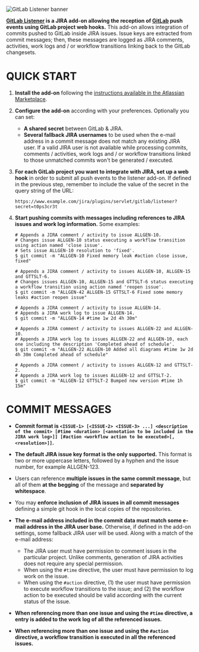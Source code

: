 ![GitLab Listener banner](https://github.com/allenta/gitlab-listener/raw/master/banner.png)

**[GitLab Listener](https://marketplace.atlassian.com/plugins/com.allenta.jira.plugins.gitlab.gitlab-listener) is a JIRA add-on allowing the reception of [GitLab](https://about.gitlab.com) push events using GitLab project web hooks.** This add-on allows integration of commits pushed to GitLab inside JIRA issues. Issue keys are extracted from commit messages; then, these messages are logged as JIRA comments, activities, work logs and / or workflow transitions linking back to the GitLab changesets.

QUICK START
===========

1. **Install the add-on** following the [instructions available in the Atlassian Marketplace](https://marketplace.atlassian.com/plugins/com.allenta.jira.plugins.gitlab.gitlab-listener).

2. **Configure the add-on** according with your preferences. Optionally you can set:
    - **A shared secret** between GitLab & JIRA.
    - **Several fallback JIRA usernames** to be used when the e-mail address in a commit message does not match any existing JIRA user. If a valid JIRA user is not available while processing commits, comments / activities, work logs and / or workflow transitions linked to those unmatched commits won't be generated / executed.

3. **For each GitLab project you want to integrate with JIRA, set up a web hook** in order to submit all push events to the listener add-on. If defined in the previous step, remember to include the value of the secret in the query string of the URL:

    ```
    https://www.example.com/jira/plugins/servlet/gitlab/listener?secret=t0ps3cr3t
    ```

4. **Start pushing commits with messages including references to JIRA issues and work log information.** Some examples:

    ```
    # Appends a JIRA comment / activity to issue ALLGEN-10.
    # Changes issue ALLGEN-10 status executing a workflow transition using action named 'close issue'.
    # Sets issue ALLGEN-10 resolution to 'fixed'.
    $ git commit -m "ALLGEN-10 Fixed memory leak #action close issue, fixed"

    # Appends a JIRA comment / activity to issues ALLGEN-10, ALLGEN-15 and GTTSLT-6.
    # Changes issues ALLGEN-10, ALLGEN-15 and GTTSLT-6 status executing a workflow transition using action named 'reopen issue'. 
    $ git commit -m "ALLGEN-42 ALLGEN-15 GTTSLT-6 Fixed some memory leaks #action reopen issue"

    # Appends a JIRA comment / activity to issue ALLGEN-14.
    # Appends a JIRA work log to issue ALLGEN-14.
    $ git commit -m "ALLGEN-14 #time 1w 2d 4h 30m"

    # Appends a JIRA comment / activity to issues ALLGEN-22 and ALLGEN-10.
    # Appends a JIRA work log to issues ALLGEN-22 and ALLGEN-10, each one including the description 'Completed ahead of schedule'.
    $ git commit -m "ALLGEN-22 ALLGEN-10 Added all diagrams #time 1w 2d 4h 30m Completed ahead of schedule"

    # Appends a JIRA comment / activity to issues ALLGEN-12 and GTTSLT-2.
    # Appends a JIRA work log to issues ALLGEN-12 and GTTSLT-2.
    $ git commit -m "ALLGEN-12 GTTSLT-2 Bumped new version #time 1h 15m"
    ```

COMMIT MESSAGES
===============

- **Commit format is `<ISSUE-1> [<ISSUE-2> <ISSUE-3> ...] <description of the commit> [#time <duration> [<annotation to be included in the JIRA work log>]] [#action <workflow action to be executed>[, <resolution>]]`.**

- **The default JIRA issue key format is the only supported.** This format is two or more uppercase letters, followed by a hyphen and the issue number, for example ALLGEN-123.

- Users can reference **multiple issues in the same commit message**, but all of them **at the begging** of the message and **separated by whitespace**.

- You may **enforce inclusion of JIRA issues in all commit messages** defining a simple git hook in the local copies of the repositories.

- **The e-mail address included in the commit data must match some e-mail address in the JIRA user base.** Otherwise, if defined in the add-on settings, some fallback JIRA user will be used. Along with a match of the e-mail address:
    + The JIRA user must have permission to comment issues in the particular project. Unlike comments, generation of JIRA activities does not require any special permission. 
    + When using the `#time` directive, the user must have permission to log work on the issue.
    + When using the `#action` directive, (1) the user must have permission to execute workflow transitions to the issue; and (2) the workflow action to be executed should be valid according with the current status of the issue. 

- **When referencing more than one issue and using the `#time` directive, a entry is added to the work log of all the referenced issues.**

- **When referencing more than one issue and using the `#action` directive, a workflow transition is executed in all the referenced issues.**
